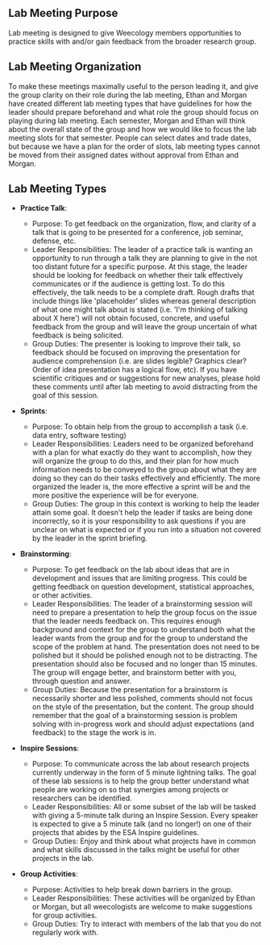 ## Lab Meeting Purpose

Lab meeting is designed to give Weecology members opportunities to practice skills with and/or gain feedback from the broader research group. 

## Lab Meeting Organization 

To make these meetings maximally useful to the person leading it, and give the group clarity on their role during the lab meeting, Ethan and Morgan have created different lab meeting types that have guidelines for how the leader should prepare beforehand and what role the group should focus on playing during lab meeting. Each semester, Morgan and Ethan will think about the overall state of the group and how we would like to focus the lab meeting slots for that semester. People can select dates and trade dates, but because we have a plan for the order of slots, lab meeting types cannot be moved from their assigned dates without approval from Ethan and Morgan. 

## Lab Meeting Types

* **Practice Talk**: 
    * Purpose: To get feedback on the organization, flow, and clarity of a talk that is going to be presented for a conference, job seminar, defense, etc. 
    * Leader Responsibilities: The leader of a practice talk is wanting an opportunity to run through a talk they are planning to give in the not too distant future for a specific purpose. At this stage, the leader should be looking for feedback on whether their talk effectively communicates or if the audience is getting lost. To do this effectively, the talk needs to be a complete draft. Rough drafts that include things like 'placeholder' slides whereas general description of what one might talk about is stated (i.e. 'I'm thinking of talking about X here') will not obtain focused, concrete, and useful feedback from the group and will leave the group uncertain of what feedback is being solicited.
    * Group Duties: The presenter is looking to improve their talk, so feedback should be focused on improving the presentation for audience comprehension (i.e. are slides legible? Graphics clear? Order of idea presentation has a logical flow, etc). If you have scientific critiques and or suggestions for new analyses, please hold these comments until after lab meeting to avoid distracting from the goal of this session.

* **Sprints**: 
    * Purpose: To obtain help from the group to accomplish a task (i.e. data entry, software testing)
    * Leader Responsibilities: Leaders need to be organized beforehand with a plan for what exactly do they want to accomplish, how they will organize the group to do this, and their plan for how much information needs to be conveyed to the group about what they are doing so they can do their tasks effectively and efficiently. The more organized the leader is, the more effective a sprint will be and the more positive the experience will be for everyone.
    * Group Duties: The group in this context is working to help the leader attain some goal. It doesn't help the leader if tasks are being done incorrectly, so it is your responsibility to ask questions if you are unclear on what is expected or if you run into a situation not covered by the leader in the sprint briefing.

* **Brainstorming**:
    * Purpose: To get feedback on the lab about ideas that are in development and issues that are limiting progress. This could be getting feedback on question development, statistical approaches, or other activities.
    * Leader Responsibilities: The leader of a brainstorming session will need to prepare a presentation to help the group focus on the issue that the leader needs feedback on. This requires enough background and context for the group to understand both what the leader wants from the group and for the group to understand the scope of the problem at hand. The presentation does not need to be polished but it should be polished enough not to be distracting. The presentation should also be focused and no longer than 15 minutes. The group will engage better, and brainstorm better with you, through question and answer. 
   * Group Duties: Because the presentation for a brainstorm is necessarily shorter and less polished, comments should not focus on the style of the presentation, but the content. The group should remember that the goal of a brainstorming session is problem solving with in-progress work and should adjust expectations (and feedback) to the stage the work is in.

* **Inspire Sessions**:
    * Purpose: To communicate across the lab about research projects currently underway in the form of 5 minute lightning talks. The goal of these lab sessions is to help the group better understand what people are working on so that synergies among projects or researchers can be identified.
    * Leader Responsibilities: All or some subset of the lab will be tasked with giving a 5-minute talk during an Inspire Session. Every speaker is expected to give a 5 minute talk (and no longer!) on one of their projects that abides by the ESA Inspire guidelines. 
    * Group Duties: Enjoy and think about what projects have in common and what skills discussed in the talks might be useful for other projects in the lab.

* **Group Activities**:
    * Purpose: Activities to help break down barriers in the group.
    * Leader Responsibilities: These activities will be organized by Ethan or Morgan, but all weecologists are welcome to make suggestions for group activities.
    * Group Duties: Try to interact with members of the lab that you do not regularly work with.


 